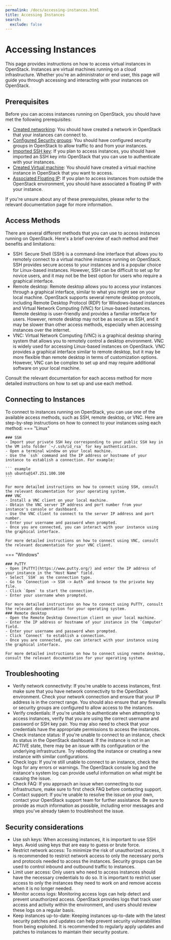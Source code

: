 ```yaml
---
permalink: /docs/accessing-instances.html
title: Accessing Instances
search:
  exclude: false
---
```


# Accessing Instances
This page provides instructions on how to access virtual instances in OpenStack. Instances are virtual machines running on a cloud infrastructure. Whether you're an administrator or end user, this page will guide you through accessing and interacting with your instances on OpenStack.

## Prerequisites
Before you can access instances running on OpenStack, you should have met the following prerequisites:

- [Created networking](../how-to-guides/create-networking.md): You should have created a network in OpenStack that your instances can connect to.
- [Configured Security groups](../getting-started/creating-first-infrastructure.md#update-security-group): You should have configured security groups in OpenStack to allow traffic to and from your instances.
- [Imported SSH key](../getting-started/creating-first-infrastructure.md#create-key-pair): If you plan to access instances, you should have imported an SSH key into OpenStack that you can use to authenticate with your instances.
- [Created Virtual machine](../getting-started/creating-first-infrastructure.md#create-virtual-machine-instance): You should have created a virtual machine instance in OpenStack that you want to access.
- [Associated Floating IP](../how-to-guides/allocating-floating-ips.md): If you plan to access instances from outside the OpenStack environment, you should have associated a floating IP with your instance.

If you're unsure about any of these prerequisites, please refer to the relevant documentation page for more information.

## Access Methods
There are several different methods that you can use to access instances running on OpenStack. Here's a brief overview of each method and their benefits and limitations:

- SSH: Secure Shell (SSH) is a command-line interface that allows you to remotely connect to a virtual machine instance running on OpenStack. SSH provides secure access to your instances and is a popular choice for Linux-based instances. However, SSH can be difficult to set up for novice users, and it may not be the best option for users who require a graphical interface.
- Remote desktop: Remote desktop allows you to access your instances through a graphical interface, similar to what you might see on your local machine. OpenStack supports several remote desktop protocols, including Remote Desktop Protocol (RDP) for Windows-based instances and Virtual Network Computing (VNC) for Linux-based instances. Remote desktop is user-friendly and provides a familiar interface for users. However, remote desktop may not be as secure as SSH, and it may be slower than other access methods, especially when accessing instances over the internet.
- VNC: Virtual Network Computing (VNC) is a graphical desktop sharing system that allows you to remotely control a desktop environment. VNC is widely used for accessing Linux-based instances on OpenStack. VNC provides a graphical interface similar to remote desktop, but it may be more flexible than remote desktop in terms of customization options. However, VNC can be complex to set up and may require additional software on your local machine.

Consult the relevant documentation for each access method for more detailed instructions on how to set up and use each method.

## Connecting to Instances
To connect to instances running on OpenStack, you can use one of the available access methods, such as SSH, remote desktop, or VNC. Here are step-by-step instructions on how to connect to your instances using each method:
=== "Linux"

    ### SSH
    - Import your private SSH key corresponding to your public SSH key in the VM into folder `~/.ssh/id_rsa` for key authentication.
    - Open a terminal window on your local machine.
    - Use the `ssh` command and the IP address or hostname of your instance to establish a connection. For example:

    ``` example
    ssh ubuntu@147.251.100.100
    ```

    For more detailed instructions on how to connect using SSH, consult the relevant documentation for your operating system.
    ### VNC
    - Install a VNC client on your local machine.
    - Obtain the VNC server IP address and port number from your instance's console or dashboard.
    - Use the VNC client to connect to the server IP address and port number.
    - Enter your username and password when prompted.
    - Once you are connected, you can interact with your instance using the graphical interface.

    For more detailed instructions on how to connect using VNC, consult the relevant documentation for your VNC client.

=== "Windows"

    ### PuTTY
    - Open [PuTTY](https://www.putty.org/) and enter the IP address of your instance in the "Host Name" field.
    - Select `SSH` as the connection type.
    - Go to `Connection -> SSH -> Auth` and browse to the private key file.
    - Click `Open` to start the connection.
    - Enter your username when prompted.

    For more detailed instructions on how to connect using PuTTY, consult the relevant documentation for your operating system.
    ### Remote desktop
    - Open the Remote Desktop Connection client on your local machine.
    - Enter the IP address or hostname of your instance in the `Computer` field.
    - Enter your username and password when prompted.
    - Click `Connect` to establish a connection.
    - Once you are connected, you can interact with your instance using the graphical interface.

    For more detailed instructions on how to connect using remote desktop, consult the relevant documentation for your operating system.

## Troubleshooting
- Verify network connectivity: If you're unable to access instances, first make sure that you have network connectivity to the OpenStack environment. Check your network connection and ensure that your IP address is in the correct range. You should also ensure that any firewalls or security groups are configured to allow access to the instances.
- Verify credentials: If you're unable to authenticate when attempting to access instances, verify that you are using the correct username and password or SSH key pair. You may also need to check that your credentials have the appropriate permissions to access the instances.
- Check instance status: If you're unable to connect to an instance, check its status in the OpenStack dashboard. If the instance is not in an ACTIVE state, there may be an issue with its configuration or the underlying infrastructure. Try rebooting the instance or creating a new instance with similar configurations.
- Check logs: If you're still unable to connect to an instance, check the logs for any errors or warnings. The OpenStack console log and the instance's system log can provide useful information on what might be causing the issue.
- Check FAQ: If you approach an issue when connecting to our infrastructure, make sure to first check FAQ before contacting support.
- Contact support: If you're unable to resolve the issue on your own, contact your OpenStack support team for further assistance. Be sure to provide as much information as possible, including error messages and steps you've already taken to troubleshoot the issue.

## Security considerations
- Use ssh keys: When accessing instances, it is important to use SSH keys. Avoid using keys that are easy to guess or brute force.
- Restrict network access: To minimize the risk of unauthorized access, it is recommended to restrict network access to only the necessary ports and protocols needed to access the instances. Security groups can be used to control inbound and outbound traffic to instances.
- Limit user access: Only users who need to access instances should have the necessary credentials to do so. It is important to restrict user access to only the instances they need to work on and remove access when it is no longer needed.
- Monitor access logs: Monitoring access logs can help detect and prevent unauthorized access. OpenStack provides logs that track user access and activity within the environment, and users should review these logs on a regular basis.
- Keep instances up-to-date: Keeping instances up-to-date with the latest security patches and updates can help prevent security vulnerabilities from being exploited. It is recommended to regularly apply updates and patches to instances to maintain their security posture.
